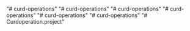 "# curd-operations" 
"# curd-operations" 
"# curd-operations" 
"# curd-operations" 
"# curd-operations" 
"# curd-operations" 
"# Curdoperation.project" 
